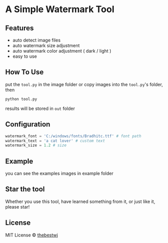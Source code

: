 # A Simple Watermark Tool

## Features

 - auto detect image files
 - auto watermark size adjustment
 - auto watermark color adjustment ( dark / light )
 - easy to use

## How To Use

put the `tool.py` in the image folder
or copy images into the `tool.py`'s folder, then

```
python tool.py
```

results will be stored in `out` folder

## Configuration

```python
watermark_font = 'C:/windows/fonts/Bradhitc.ttf' # font path
watermark_text = 'a cat lover' # custom text
watermark_size = 1.2 # size
```
## Example

you can see the examples images in example folder

## Star the tool

Whether you use this tool, have learned something from it, or just like it, please star!

## License

MIT License © [thebestwj](https://github.com/thebestwj)